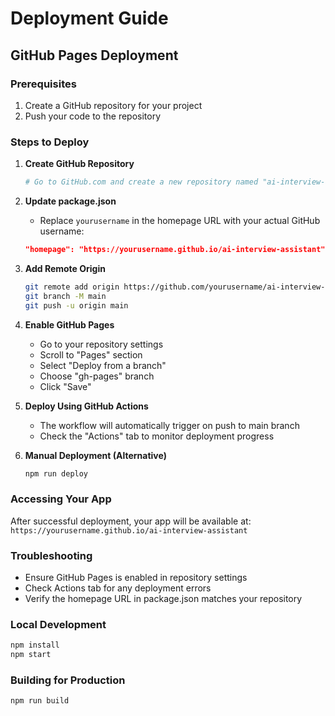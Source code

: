 # Deployment Guide

## GitHub Pages Deployment

### Prerequisites
1. Create a GitHub repository for your project
2. Push your code to the repository

### Steps to Deploy

1. **Create GitHub Repository**
   ```bash
   # Go to GitHub.com and create a new repository named "ai-interview-assistant"
   ```

2. **Update package.json**
   - Replace `yourusername` in the homepage URL with your actual GitHub username:
   ```json
   "homepage": "https://yourusername.github.io/ai-interview-assistant"
   ```

3. **Add Remote Origin**
   ```bash
   git remote add origin https://github.com/yourusername/ai-interview-assistant.git
   git branch -M main
   git push -u origin main
   ```

4. **Enable GitHub Pages**
   - Go to your repository settings
   - Scroll to "Pages" section
   - Select "Deploy from a branch"
   - Choose "gh-pages" branch
   - Click "Save"

5. **Deploy Using GitHub Actions**
   - The workflow will automatically trigger on push to main branch
   - Check the "Actions" tab to monitor deployment progress

6. **Manual Deployment (Alternative)**
   ```bash
   npm run deploy
   ```

### Accessing Your App
After successful deployment, your app will be available at:
`https://yourusername.github.io/ai-interview-assistant`

### Troubleshooting
- Ensure GitHub Pages is enabled in repository settings
- Check Actions tab for any deployment errors
- Verify the homepage URL in package.json matches your repository

### Local Development
```bash
npm install
npm start
```

### Building for Production
```bash
npm run build
```